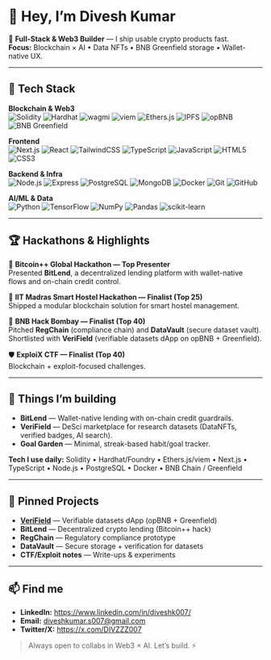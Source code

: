 # 👋 Hey, I’m Divesh Kumar

🚀 **Full-Stack & Web3 Builder** — I ship usable crypto products fast.  
**Focus:** Blockchain × AI • Data NFTs • BNB Greenfield storage • Wallet-native UX.

---

## 🧰 Tech Stack

**Blockchain & Web3**  
![Solidity](https://img.shields.io/badge/Solidity-363636?logo=solidity&logoColor=white)
![Hardhat](https://img.shields.io/badge/Hardhat-F7DF1E?logo=hardhat&logoColor=black)
![wagmi](https://img.shields.io/badge/wagmi-000?logo=react&logoColor=white)
![viem](https://img.shields.io/badge/Viem-2C2C2C?logo=ethereum&logoColor=white)
![Ethers.js](https://img.shields.io/badge/Ethers.js-2536A6?logo=ethers&logoColor=white)
![IPFS](https://img.shields.io/badge/IPFS-65C2CB?logo=ipfs&logoColor=white)
![opBNB](https://img.shields.io/badge/opBNB-F0B90B?logo=binance&logoColor=white)
![BNB Greenfield](https://img.shields.io/badge/BNB%20Greenfield-1E1E1E?logo=binance&logoColor=F0B90B)

**Frontend**  
![Next.js](https://img.shields.io/badge/Next.js-000000?logo=nextdotjs&logoColor=white)
![React](https://img.shields.io/badge/React-20232A?logo=react&logoColor=61DAFB)
![TailwindCSS](https://img.shields.io/badge/TailwindCSS-06B6D4?logo=tailwindcss&logoColor=white)
![TypeScript](https://img.shields.io/badge/TypeScript-3178C6?logo=typescript&logoColor=white)
![JavaScript](https://img.shields.io/badge/JavaScript-F7DF1E?logo=javascript&logoColor=black)
![HTML5](https://img.shields.io/badge/HTML5-E34F26?logo=html5&logoColor=white)
![CSS3](https://img.shields.io/badge/CSS3-1572B6?logo=css3&logoColor=white)

**Backend & Infra**  
![Node.js](https://img.shields.io/badge/Node.js-43853D?logo=node.js&logoColor=white)
![Express](https://img.shields.io/badge/Express-404D59?logo=express&logoColor=white)
![PostgreSQL](https://img.shields.io/badge/PostgreSQL-4169E1?logo=postgresql&logoColor=white)
![MongoDB](https://img.shields.io/badge/MongoDB-4EA94B?logo=mongodb&logoColor=white)
![Docker](https://img.shields.io/badge/Docker-2496ED?logo=docker&logoColor=white)
![Git](https://img.shields.io/badge/Git-F05032?logo=git&logoColor=white)
![GitHub](https://img.shields.io/badge/GitHub-181717?logo=github&logoColor=white)

**AI/ML & Data**  
![Python](https://img.shields.io/badge/Python-3776AB?logo=python&logoColor=white)
![TensorFlow](https://img.shields.io/badge/TensorFlow-FF6F00?logo=tensorflow&logoColor=white)
![NumPy](https://img.shields.io/badge/NumPy-013243?logo=numpy&logoColor=white)
![Pandas](https://img.shields.io/badge/Pandas-150458?logo=pandas&logoColor=white)
![scikit-learn](https://img.shields.io/badge/scikit--learn-F7931E?logo=scikitlearn&logoColor=white)

---

## 🏆 Hackathons & Highlights

🥇 **Bitcoin++ Global Hackathon — Top Presenter**  
Presented **BitLend**, a decentralized lending platform with wallet-native flows and on-chain credit control.

🏅 **IIT Madras Smart Hostel Hackathon — Finalist (Top 25)**  
Shipped a modular blockchain solution for smart hostel management.

🏅 **BNB Hack Bombay — Finalist (Top 40)**  
Pitched **RegChain** (compliance chain) and **DataVault** (secure dataset vault).  
Shortlisted with **VeriField** (verifiable datasets dApp on opBNB + Greenfield).

🛡️ **ExploiX CTF — Finalist (Top 40)**  
Blockchain + exploit-focused challenges.

---

## 🚧 Things I’m building

- **BitLend** — Wallet-native lending with on-chain credit guardrails.  
- **VeriField** — DeSci marketplace for research datasets (DataNFTs, verified badges, AI search).  
- **Goal Garden** — Minimal, streak-based habit/goal tracker.

**Tech I use daily:** Solidity • Hardhat/Foundry • Ethers.js/viem • Next.js • TypeScript • Node.js • PostgreSQL • Docker • BNB Chain / Greenfield

---

## 📌 Pinned Projects

- [**VeriField**](https://github.com/DiveshK007/verifield) — Verifiable datasets dApp (opBNB + Greenfield)  
- **BitLend** — Decentralized crypto lending (Bitcoin++ hack)  
- **RegChain** — Regulatory compliance prototype  
- **DataVault** — Secure storage + verification for datasets  
- **CTF/Exploit notes** — Write-ups & experiments

---

## 📫 Find me

- **LinkedIn:** https://www.linkedin.com/in/diveshk007/
- **Email:** diveshkumar.s007@gmail.com
- **Twitter/X:** https://x.com/DIVZZZ007
> Always open to collabs in Web3 × AI. Let’s build. ⚡
